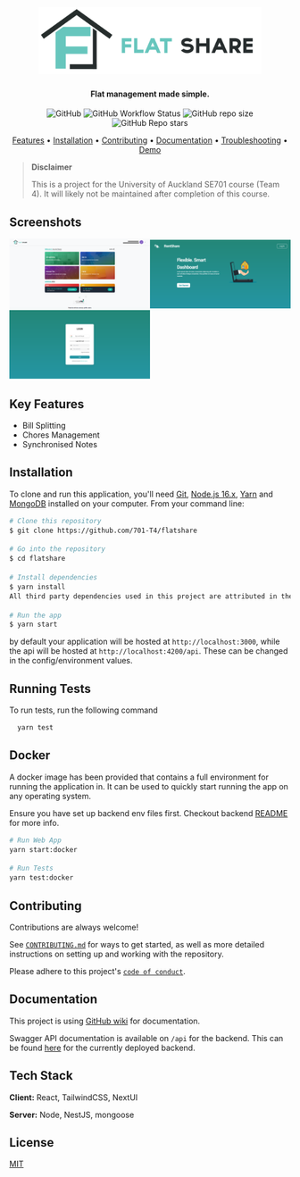 <h1 align="center">
  <br>
  <img src="./resources/logo-text.svg?raw=true&sanitize=true" alt="FlatShare" width="400">
</h1>

<h4 align="center">Flat management made simple.</h4>

<p align="center">
  <img alt="GitHub" src="https://img.shields.io/badge/license-MIT-blue">
  <img alt="GitHub Workflow Status" src="https://img.shields.io/github/workflow/status/701-T4/flatshare/PR%20Check?label=tests&logo=github&style=flat-square">
  <img alt="GitHub repo size" src="https://img.shields.io/github/repo-size/701-T4/flatshare?style=flat-square">
  <img alt="GitHub Repo stars" src="https://img.shields.io/github/stars/701-T4/flatshare?logo=github&style=flat-square">
</p>

<p align="center">
  <a href="#key-features">Features</a> •
  <a href="#installation">Installation</a> •
  <a href="#contributing">Contributing</a> •
  <a href="https://github.com/701-T4/flatshare/wiki">Documentation</a> •
  <a href="https://github.com/701-T4/flatshare/wiki/Trouble-Shooting">Troubleshooting</a> •
  <a href="https://flat-split.web.app/">Demo</a>
</p>

> **Disclaimer**
>
> This is a project for the University of Auckland SE701 course (Team 4). It will likely not be maintained after completion of this course.

## Screenshots

<!--https://felixhayashi.github.io/ReadmeGalleryCreatorForGitHub/-->

<img src="./resources/sc-1.png?raw=true" width="50%" alt="dashboard screenshot"></img><img src="./resources/sc-2.png?raw=true" width="50%" alt="home screenshot"></img>
<img src="./resources/sc-3.png?raw=true" width="50%" alt="login screenshot"></img>

## Key Features

- Bill Splitting
- Chores Management
- Synchronised Notes

## Installation

To clone and run this application, you'll need [Git](https://git-scm.com), [Node.js 16.x](https://nodejs.org/en/download/), [Yarn](https://yarnpkg.com/getting-started/install) and [MongoDB](https://www.mongodb.com/try/download/community) installed on your computer. From your command line:

```bash
# Clone this repository
$ git clone https://github.com/701-T4/flatshare

# Go into the repository
$ cd flatshare

# Install dependencies
$ yarn install
All third party dependencies used in this project are attributed in the LICENSE-3RD-PARTY files. The files are generated automatically when there is an update to the dependencies used.

# Run the app
$ yarn start
```

by default your application will be hosted at `http://localhost:3000`, while the api will be hosted at
`http://localhost:4200/api`. These can be changed in the config/environment values.

## Running Tests

To run tests, run the following command

```bash
  yarn test
```

## Docker

A docker image has been provided that contains a full environment for running the application in. It can be used to quickly start running the app on any operating system.

Ensure you have set up backend env files first. Checkout backend [README](/packages/backend/README.md) for more info.

```bash
# Run Web App
yarn start:docker

# Run Tests
yarn test:docker
```

## Contributing

Contributions are always welcome!

See [`CONTRIBUTING.md`](/CONTRIBUTING.md) for ways to get started, as well as more detailed instructions on setting up and working with the repository.

Please adhere to this project's [`code of conduct`](/CODE_OF_CONDUCT.md).

## Documentation

This project is using [GitHub wiki](https://github.com/701-T4/flatshare/wiki) for documentation.

Swagger API documentation is available on `/api` for the backend. This can be found [here](https://flat-share-api.herokuapp.com/api) for the currently deployed backend.

## Tech Stack

**Client:** React, TailwindCSS, NextUI

**Server:** Node, NestJS, mongoose

## License

[MIT](https://choosealicense.com/licenses/mit/)
